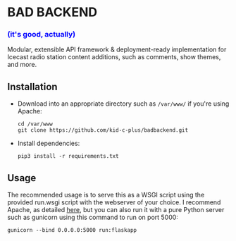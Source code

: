 # BAD BACKEND
### <span style="color: blue">(it's good, actually)</span>

Modular, extensible API framework & deployment-ready implementation for Icecast radio station content additions, such as comments, show themes, and more. 

## Installation

- Download into an appropriate directory such as `/var/www/` if you're using Apache:

      cd /var/www
      git clone https://github.com/kid-c-plus/badbackend.git 

- Install dependencies:

      pip3 install -r requirements.txt

## Usage

The recommended usage is to serve this as a WSGI script using the provided run.wsgi script with the webserver of your choice. I recommend Apache, as detailed [here](https://www.howtoforge.com/tutorial/python-apache-mod_wsgi_ubuntu/), but you can also run it with a pure Python server such as gunicorn using this command to run on port 5000:

    gunicorn --bind 0.0.0.0:5000 run:flaskapp


